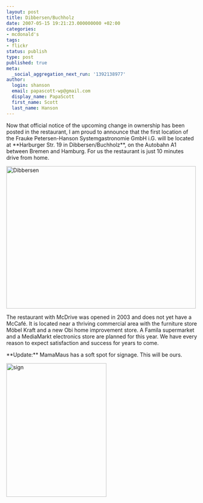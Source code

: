 ```yaml
---
layout: post
title: Dibbersen/Buchholz
date: 2007-05-15 19:21:23.000000000 +02:00
categories:
- mcdonald's
tags:
- flickr
status: publish
type: post
published: true
meta:
  _social_aggregation_next_run: '1392138977'
author:
  login: shanson
  email: papascott-wp@gmail.com
  display_name: PapaScott
  first_name: Scott
  last_name: Hanson
---
```

<p>Now that official notice of the upcoming change in ownership has been posted in the restaurant, I am proud to announce that the first location of the Frauke Petersen-Hanson Systemgastronomie GmbH i.G. will be located at **Harburger Str. 19 in Dibbersen/Buchholz**, on the Autobahn A1 between Bremen and Hamburg. For us the restaurant is just 10 minutes drive from home.</p>
<p><a href="http://www.flickr.com/photos/papascott/499677510/" title="Photo Sharing"><img src="1.static.flickr.com/208/499677510_c2fb7ddf5c.jpg" width="500" height="375" alt="Dibbersen" /></a></p>
<p>The restaurant with McDrive was opened in 2003 and does not yet have a McCafé. It is located near a thriving commercial area with the furniture store Möbel Kraft and a new Obi home improvement store. A Famila supermarket and a MediaMarkt electronics store are planned for this year. We have every reason to expect satisfaction and success for years to come.</p>
<p>**Update:** MamaMaus has a soft spot for signage. This will be ours.</p>
<p><img src="https://www.papascott.de/wordpress/wp-content/uploads/2007/05/dibberson-sign.jpg" alt="sign" height="352" width="264" /></p>
